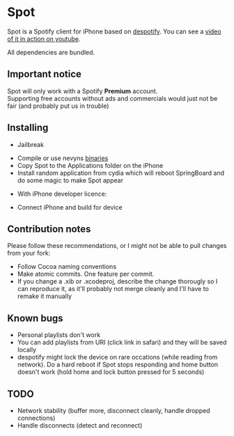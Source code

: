Spot
=========================

Spot is a Spotify client for iPhone based on [despotify](http://despotify.se/ "despotify - the open source Spotify client library"). You can see a [video of it in action on youtube](http://www.youtube.com/watch?v=ARKnvnOCJJg "YouTube - The Birth of Spot, the iPhone Spotify Client").

All dependencies are bundled.

Important notice
-----------------
Spot will only work with a Spotify **Premium** account.  
Supporting free accounts without ads and commercials would just not be fair (and probably put us in trouble)

Installing
----------
- Jailbreak
 * Compile or use nevyns [binaries](http://github.com/nevyn/spot/downloads)
 * Copy Spot to the Applications folder on the iPhone
 * Install random application from cydia which will reboot SpringBoard and do some magic to make Spot appear 

- With iPhone developer licence: 
 * Connect iPhone and build for device
 
Contribution notes
------------------------
Please follow these recommendations, or I might not be able to pull changes from your fork:

- Follow Cocoa naming conventions
- Make atomic commits. One feature per commit.
- If you change a .xib or .xcodeproj, describe the change thorougly so I can reproduce it, as it'll probably not merge cleanly and I'll have to remake it manually

Known bugs
------------------------
- Personal playlists don't work
 - You can add playlists from URI (click link in safari) and they will be saved locally
- despotify might lock the device on rare occations (while reading from network). Do a hard reboot if Spot stops responding and home button doesn't work (hold home and lock button pressed for 5 seconds)

TODO
----
- Network stability (buffer more, disconnect cleanly, handle dropped connections)
- Handle disconnects (detect and reconnect)